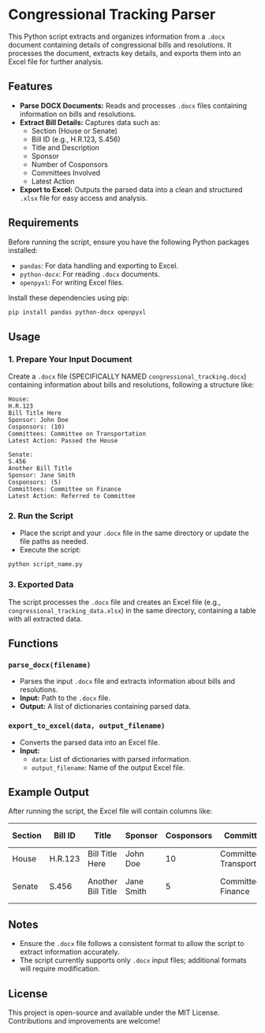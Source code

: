 # Congressional Tracking Parser

This Python script extracts and organizes information from a `.docx` document containing details of congressional bills and resolutions. It processes the document, extracts key details, and exports them into an Excel file for further analysis.

## Features

- **Parse DOCX Documents:** Reads and processes `.docx` files containing information on bills and resolutions.
- **Extract Bill Details:** Captures data such as:
  - Section (House or Senate)
  - Bill ID (e.g., H.R.123, S.456)
  - Title and Description
  - Sponsor
  - Number of Cosponsors
  - Committees Involved
  - Latest Action
- **Export to Excel:** Outputs the parsed data into a clean and structured `.xlsx` file for easy access and analysis.

## Requirements

Before running the script, ensure you have the following Python packages installed:

- `pandas`: For data handling and exporting to Excel.
- `python-docx`: For reading `.docx` documents.
- `openpyxl`: For writing Excel files.

Install these dependencies using pip:

```bash
pip install pandas python-docx openpyxl
```

## Usage

### 1. Prepare Your Input Document

Create a `.docx` file (SPECIFICALLY NAMED `congressional_tracking.docx`) containing information about bills and resolutions, following a structure like:

```
House:
H.R.123
Bill Title Here
Sponsor: John Doe
Cosponsors: (10)
Committees: Committee on Transportation
Latest Action: Passed the House

Senate:
S.456
Another Bill Title
Sponsor: Jane Smith
Cosponsors: (5)
Committees: Committee on Finance
Latest Action: Referred to Committee
```

### 2. Run the Script

- Place the script and your `.docx` file in the same directory or update the file paths as needed.
- Execute the script:

```bash
python script_name.py
```

### 3. Exported Data

The script processes the `.docx` file and creates an Excel file (e.g., `congressional_tracking_data.xlsx`) in the same directory, containing a table with all extracted data.

## Functions

### `parse_docx(filename)`

- Parses the input `.docx` file and extracts information about bills and resolutions.
- **Input:** Path to the `.docx` file.
- **Output:** A list of dictionaries containing parsed data.

### `export_to_excel(data, output_filename)`

- Converts the parsed data into an Excel file.
- **Input:** 
  - `data`: List of dictionaries with parsed information.
  - `output_filename`: Name of the output Excel file.

## Example Output

After running the script, the Excel file will contain columns like:

| Section | Bill ID  | Title             | Sponsor     | Cosponsors | Committees              | Latest Action           |
|---------|----------|-------------------|-------------|------------|-------------------------|-------------------------|
| House   | H.R.123  | Bill Title Here   | John Doe    | 10         | Committee on Transportation | Passed the House        |
| Senate  | S.456    | Another Bill Title | Jane Smith  | 5          | Committee on Finance    | Referred to Committee   |

## Notes

- Ensure the `.docx` file follows a consistent format to allow the script to extract information accurately.
- The script currently supports only `.docx` input files; additional formats will require modification.

## License

This project is open-source and available under the MIT License. Contributions and improvements are welcome!
